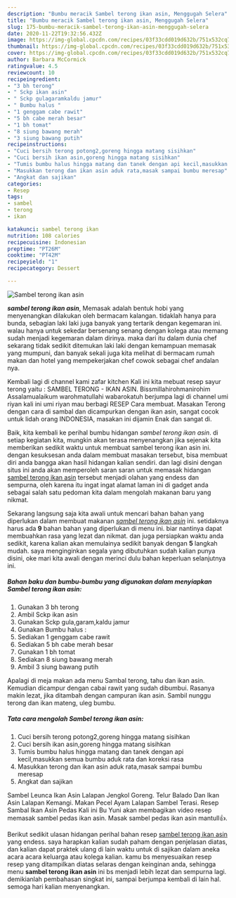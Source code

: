 ```yaml
---
description: "Bumbu meracik Sambel terong ikan asin, Menggugah Selera"
title: "Bumbu meracik Sambel terong ikan asin, Menggugah Selera"
slug: 175-bumbu-meracik-sambel-terong-ikan-asin-menggugah-selera
date: 2020-11-22T19:32:56.432Z
image: https://img-global.cpcdn.com/recipes/03f33cdd019d632b/751x532cq70/sambel-terong-ikan-asin-foto-resep-utama.jpg
thumbnail: https://img-global.cpcdn.com/recipes/03f33cdd019d632b/751x532cq70/sambel-terong-ikan-asin-foto-resep-utama.jpg
cover: https://img-global.cpcdn.com/recipes/03f33cdd019d632b/751x532cq70/sambel-terong-ikan-asin-foto-resep-utama.jpg
author: Barbara McCormick
ratingvalue: 4.5
reviewcount: 10
recipeingredient:
- "3 bh terong"
- " Sckp ikan asin"
- " Sckp gulagaramkaldu jamur"
- " Bumbu halus "
- "1 genggam cabe rawit"
- "5 bh cabe merah besar"
- "1 bh tomat"
- "8 siung bawang merah"
- "3 siung bawang putih"
recipeinstructions:
- "Cuci bersih terong potong2,goreng hingga matang sisihkan"
- "Cuci bersih ikan asin,goreng hingga matang sisihkan"
- "Tumis bumbu halus hingga matang dan tanek dengan api kecil,masukkan semua bumbu aduk rata dan koreksi rasa"
- "Masukkan terong dan ikan asin aduk rata,masak sampai bumbu meresap"
- "Angkat dan sajikan"
categories:
- Resep
tags:
- sambel
- terong
- ikan

katakunci: sambel terong ikan 
nutrition: 108 calories
recipecuisine: Indonesian
preptime: "PT26M"
cooktime: "PT42M"
recipeyield: "1"
recipecategory: Dessert

---
```



![Sambel terong ikan asin](https://img-global.cpcdn.com/recipes/03f33cdd019d632b/751x532cq70/sambel-terong-ikan-asin-foto-resep-utama.jpg)

<b><i>sambel terong ikan asin</i></b>, Memasak adalah bentuk hobi yang menyenangkan dilakukan oleh bermacam kalangan. tidaklah hanya para bunda, sebagian laki laki juga banyak yang tertarik dengan kegemaran ini. walau hanya untuk sekedar bersenang senang dengan kolega atau memang sudah menjadi kegemaran dalam dirinya. maka dari itu dalam dunia chef sekarang tidak sedikit ditemukan laki laki dengan kemampuan memasak yang mumpuni, dan banyak sekali juga kita melihat di bermacam rumah makan dan hotel yang mempekerjakan chef cowok sebagai chef andalan nya.

Kembali lagi di channel kami zafar kitchen Kali ini kita mebuat resep sayur terong yaitu : SAMBEL TERONG - IKAN ASIN. Bissmillahirohmanirohim Assalamualaikum warohmatullahi wabarokatuh berjumpa lagi di channel umi riyan kali ini umi riyan mau berbagi RESEP Cara membuat. Masakan Terong dengan cara di sambal dan dicampurkan dengan ikan asin, sangat cocok untuk lidah orang INDONESIA, masakan ini dijamin Enak dan sangat di.

Baik, kita kembali ke perihal bumbu hidangan <i>sambel terong ikan asin</i>. di setiap kegiatan kita, mungkin akan terasa menyenangkan jika sejenak kita memberikan sedikit waktu untuk membuat sambel terong ikan asin ini. dengan kesuksesan anda dalam membuat masakan tersebut, bisa membuat diri anda bangga akan hasil hidangan kalian sendiri. dan lagi disini dengan situs ini anda akan memperoleh saran saran untuk memasak hidangan <u>sambel terong ikan asin</u> tersebut menjadi olahan yang endess dan sempurna, oleh karena itu ingat ingat alamat laman ini di gadget anda sebagai salah satu pedoman kita dalam mengolah makanan baru yang nikmat.


Sekarang langsung saja kita awali untuk mencari bahan bahan yang diperlukan dalam membuat makanan <u><i>sambel terong ikan asin</i></u> ini. setidaknya harus ada <b>9</b> bahan bahan yang diperlukan di menu ini. biar nantinya dapat membuahkan rasa yang lezat dan nikmat. dan juga persiapkan waktu anda sedikit, karena kalian akan memulainya sedikit banyak dengan <b>5</b> langkah mudah. saya menginginkan segala yang dibutuhkan sudah kalian punya disini, oke mari kita awali dengan merinci dulu bahan keperluan selanjutnya ini.

<!--inarticleads1-->

##### Bahan baku dan bumbu-bumbu yang digunakan dalam menyiapkan Sambel terong ikan asin:

1. Gunakan 3 bh terong
1. Ambil  Sckp ikan asin
1. Gunakan  Sckp gula,garam,kaldu jamur
1. Gunakan  Bumbu halus :
1. Sediakan 1 genggam cabe rawit
1. Sediakan 5 bh cabe merah besar
1. Gunakan 1 bh tomat
1. Sediakan 8 siung bawang merah
1. Ambil 3 siung bawang putih


Apalagi di meja makan ada menu Sambal terong, tahu dan ikan asin. Kemudian dicampur dengan cabai rawit yang sudah dibumbui. Rasanya makin lezat, jika ditambah dengan campuran ikan asin. Sambil nunggu terong dan ikan mateng, uleg bumbu. 

<!--inarticleads2-->

##### Tata cara mengolah Sambel terong ikan asin:

1. Cuci bersih terong potong2,goreng hingga matang sisihkan
1. Cuci bersih ikan asin,goreng hingga matang sisihkan
1. Tumis bumbu halus hingga matang dan tanek dengan api kecil,masukkan semua bumbu aduk rata dan koreksi rasa
1. Masukkan terong dan ikan asin aduk rata,masak sampai bumbu meresap
1. Angkat dan sajikan


Sambel Leunca Ikan Asin Lalapan Jengkol Goreng. Telur Balado Dan Ikan Asin Lalapan Kemangi. Makan Pecel Ayam Lalapan Sambel Terasi. Resep Sambal Ikan Asin Pedas Kali ini Bu Yuni akan membagikan video resep memasak sambel pedas ikan asin. Masak sambel pedas ikan asin mantull👍. 

Berikut sedikit ulasan hidangan perihal bahan resep <u>sambel terong ikan asin</u> yang endess. saya harapkan kalian sudah paham dengan penjelasan diatas, dan kalian dapat praktek ulang di lain waktu untuk di sajikan dalam aneka acara acara keluarga atau kolega kalian. kamu bs menyesuaikan resep resep yang ditampilkan diatas selaras dengan keinginan anda, sehingga menu <b>sambel terong ikan asin</b> ini bs menjadi lebih lezat dan sempurna lagi. demikianlah pembahasan singkat ini, sampai berjumpa kembali di lain hal. semoga hari kalian menyenangkan.
